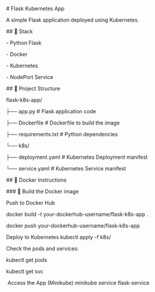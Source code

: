\# Flask Kubernetes App



A simple Flask application deployed using Kubernetes.



\## 🧱 Stack



\- Python Flask

\- Docker

\- Kubernetes

\- NodePort Service



\## 📁 Project Structure



flask-k8s-app/

├── app.py # Flask application code

├── Dockerfile # Dockerfile to build the image

├── requirements.txt # Python dependencies

└── k8s/

├── deployment.yaml # Kubernetes Deployment manifest

└── service.yaml # Kubernetes Service manifest





\## 🐳 Docker Instructions



\### 🔨 Build the Docker image



Push to Docker Hub

docker build -t your-dockerhub-username/flask-k8s-app .

docker push your-dockerhub-username/flask-k8s-app

Deploy to Kubernetes
kubectl apply -f k8s/



Check the pods and services:

kubectl get pods

kubectl get svc



&nbsp;Access the App (Minikube)
minikube service flask-service





